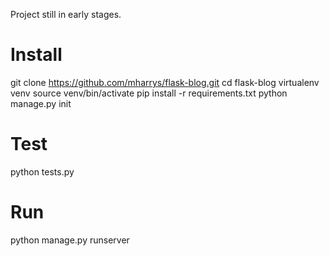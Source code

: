 Project still in early stages.

Install
=======
git clone https://github.com/mharrys/flask-blog.git
cd flask-blog
virtualenv venv
source venv/bin/activate
pip install -r requirements.txt
python manage.py init

Test
====
python tests.py

Run
===
python manage.py runserver
